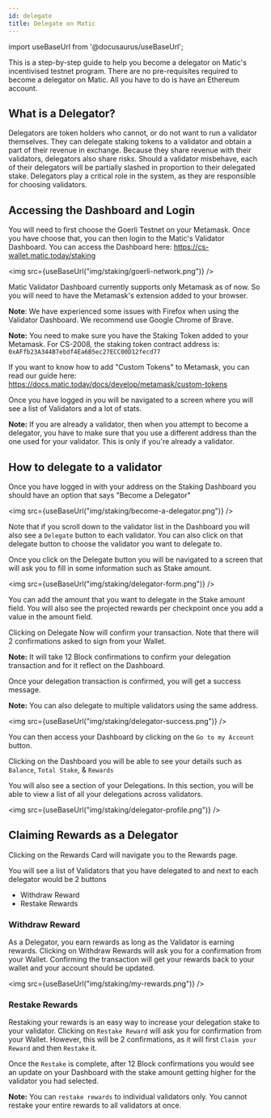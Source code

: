 ```yaml
---
id: delegate
title: Delegate on Matic
---
```

import useBaseUrl from '@docusaurus/useBaseUrl';


This is a step-by-step guide to help you become a delegator on Matic's incentivised testnet program. There are no pre-requisites required to become a delegator on Matic. All you have to do is have an Ethereum account.

## What is a Delegator?

Delegators are token holders who cannot, or do not want to run a validator themselves. They can delegate staking tokens to a validator and obtain a part of their revenue in exchange. Because they share revenue with their validators, delegators also share risks. Should a validator misbehave, each of their delegators will be partially slashed in proportion to their delegated stake. Delegators play a critical role in the system, as they are responsible for choosing validators.

## Accessing the Dashboard and Login

You will need to first choose the Goerli Testnet on your Metamask. Once you have choose that, you can then login to the Matic's Validator Dashboard. You can access the Dashboard here: https://cs-wallet.matic.today/staking

<img src={useBaseUrl("img/staking/goerli-network.png")} />

Matic Validator Dashboard currently supports only Metamask as of now. So you will need to have the Metamask's extension added to your browser.

**Note**: We have experienced some issues with Firefox when using the Validator Dashboard. We recommend use Google Chrome of Brave.

**Note:** You need to make sure you have the Staking Token added to your Metamask. For CS-2008, the staking token contract address is: `0xAFfb23A344B7ebdf4Ea6B5ec27ECC00D12fecd77`

If you want to know how to add "Custom Tokens" to Metamask, you can read our guide here: https://docs.matic.today/docs/develop/metamask/custom-tokens

Once you have logged in you will be navigated to a screen where you will see a list of Validators and a lot of stats.

**Note:** If you are already a validator, then when you attempt to become a delegator, you have to make sure that you use a different address than the one used for your validator. This is only if you're already a validator.


## How to delegate to a validator

Once you have logged in with your address on the Staking Dashboard you should have an option that says "Become a Delegator"

<img src={useBaseUrl("img/staking/become-a-delegator.png")} />

Note that if you scroll down to the validator list in the Dashboard you will also see a `Delegate` button to each validator. You can also click on that delegate button to choose the validator you want to delegate to.

Once you click on the Delegate button you will be navigated to a screen that will ask you to fill in some information such as Stake amount.

<img src={useBaseUrl("img/staking/delegator-form.png")} />

You can add the amount that you want to delegate in the Stake amount field. You will also see the projected rewards per checkpoint once you add a value in the amount field. 

Clicking on Delegate Now will confirm your transaction. Note that there will 2 confirmations asked to sign from your Wallet.

**Note:** It will take 12 Block confirmations to confirm your delegation transaction and for it reflect on the Dashboard.

Once your delegation transaction is confirmed, you will get a success message.

**Note:** You can also delegate to multiple validators using the same address.

<img src={useBaseUrl("img/staking/delegator-success.png")} />

You can then access your Dashboard by clicking on the `Go to my Account` button.

Clicking on the Dashboard you will be able to see your details such as `Balance`, `Total Stake`, & `Rewards`

You will also see a section of your Delegations. In this section, you will be able to view a list of all your delegations across validators. 

<img src={useBaseUrl("img/staking/delegator-profile.png")} />

## Claiming Rewards as a Delegator

Clicking on the Rewards Card will navigate you to the Rewards page. 

You will see a list of Validators that you have delegated to and next to each delegator would be 2 buttons

* Withdraw Reward
* Restake Rewards

### Withdraw Reward

As a Delegator, you earn rewards as long as the Validator is earning rewards. Clicking on Withdraw Rewards will ask you for a confirmation from your Wallet. Confirming the transaction will get your rewards back to your wallet and your account should be updated.

<img src={useBaseUrl("img/staking/my-rewards.png")} />

### Restake Rewards

Restaking your rewards is an easy way to increase your delegation stake to your validator. Clicking on `Restake Reward` will ask you for confirmation from your Wallet. However, this will be 2 confirmations, as it will first `Claim your Reward` and then `Restake` it.

Once the `Restake` is complete, after 12 Block confirmations you would see an update on your Dashboard with the stake amount getting higher for the validator you had selected.

**Note:** You can `restake rewards` to individual validators only. You cannot restake your entire rewards to all validators at once.

